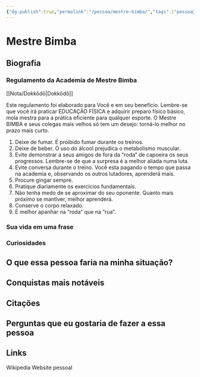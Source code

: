 ```yaml
---
{"dg-publish":true,"permalink":"/pessoa/mestre-bimba/","tags":["pessoa👤"],"updated":"2024-11-17T05:23:20.313-03:00"}
---
```


# Mestre Bimba

## Biografia

### Regulamento da Academia de Mestre Bimba

[[Nota/Dokkōdō\|Dokkōdō]]

Este regulamento foi elaborado para Você e em seu benefício. Lembre-se que você irá praticar EDUCAÇÃO FÍSICA e adquirir preparo físico básico, mola mestra para a prática eficiente para qualquer esporte.
O Mestre BIMBA e seus colegas mais velhos só tem um desejo: torná-lo melhor no prazo mais curto.
  
1. Deixe de fumar. É proibido fumar durante os treinos.
2. Deixe de beber. O uso do álcool prejudica o metabolismo muscular.
3. Evite demonstrar a seus amigos de fora da “roda” de capoeira os seus progressos. Lembre-se de que a surpresa é a melhor aliada numa luta.
4. Evite conversa durante o treino. Você esta pagando o tempo que passa na academia e, observando os outros lutadores, aprenderá mais.
5. Procure gingar sempre.
6. Pratique diariamente os exercícios fundamentais.
7. Não tenha medo de se aproximar do seu oponente. Quanto mais próximo se mantiver, melhor aprenderá.
8. Conserve o corpo relaxado.
9. É melhor apanhar na “roda” que na ”rua”.

### Sua vida em uma frase


### Curiosidades

## O que essa pessoa faria na minha situação?


## Conquistas mais notáveis


## Citações


## Perguntas que eu gostaria de fazer a essa pessoa


## Links
Wikipedia
Website pessoal
